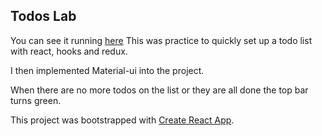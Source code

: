 ## Todos Lab

You can see it running [here](https://gregatgit.github.io/todos-lab/)
This was practice to quickly set up a todo list with react, hooks and redux.

I then implemented Material-ui into the project.

When there are no more todos on the list or they are all done the top bar turns green.

This project was bootstrapped with [Create React App](https://github.com/facebook/create-react-app).
